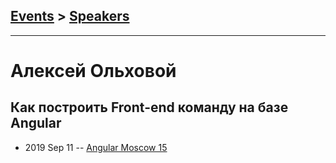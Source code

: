 ## [Events](../README.md) > [Speakers](../speakers.md)
---

# Алексей Ольховой

## Как построить Front-end команду на базе Angular
- 2019 Sep 11 -- [Angular Moscow 15](https://youtu.be/y8HxHGT920U)    
